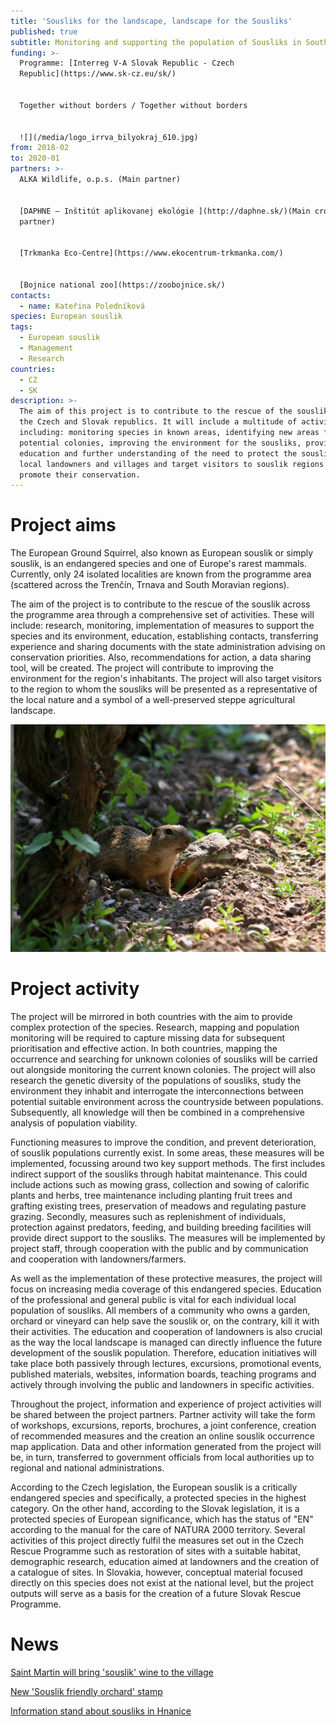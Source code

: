 ```yaml
---
title: 'Sousliks for the landscape, landscape for the Sousliks'
published: true
subtitle: Monitoring and supporting the population of Sousliks in South Moravia
funding: >-
  Programme: [Interreg V-A Slovak Republic - Czech
  Republic](https://www.sk-cz.eu/sk/)


  Together without borders / Together without borders


  ![](/media/logo_irrva_bilyokraj_610.jpg)
from: 2018-02
to: 2020-01
partners: >-
  ALKA Wildlife, o.p.s. (Main partner)


  [DAPHNE – Inštitút aplikovanej ekológie ](http://daphne.sk/)(Main cross-border
  partner)


  [Trkmanka Eco-Centre](https://www.ekocentrum-trkmanka.com/)


  [Bojnice national zoo](https://zoobojnice.sk/)
contacts:
  - name: Kateřina Poledníková
species: European souslik
tags:
  - European souslik
  - Management
  - Research
countries:
  - CZ
  - SK
description: >-
  The aim of this project is to contribute to the rescue of the souslik, across
  the Czech and Slovak republics. It will include a multitude of activities
  including: monitoring species in known areas, identifying new areas for
  potential colonies, improving the environment for the sousliks, providing
  education and further understanding of the need to protect the sousliks to
  local landowners and villages and target visitors to souslik regions to
  promote their conservation.
---
```

# Project aims

The European Ground Squirrel, also known as European souslik or simply souslik, is an endangered species and one of Europe's rarest mammals. Currently, only 24 isolated localities are known from the programme area (scattered across the Trenčín, Trnava and South Moravian regions). 

The aim of the project is to contribute to the rescue of the souslik across the programme area through a comprehensive set of activities. These will include: research, monitoring, implementation of measures to support the species and its environment, education, establishing contacts, transferring experience and sharing documents with the state administration advising on conservation priorities. Also, recommendations for action, a data sharing tool, will be created. The project will contribute to improving the environment for the region's inhabitants. The project will also target visitors to the region to whom the sousliks will be presented as a representative of the local nature and a symbol of a well-preserved steppe agricultural landscape.

![](/media/img_2907v_900.jpg "sysel obecný")

# Project activity

The project will be mirrored in both countries with the aim to provide complex protection of the species. Research, mapping and population monitoring will be required to capture missing data for subsequent prioritisation and effective action. In both countries, mapping the occurrence and searching for unknown colonies of sousliks will be carried out alongside monitoring the current known colonies. The project will also research the genetic diversity of the populations of sousliks, study the environment they inhabit and interrogate the interconnections between potential suitable environment across the countryside between populations. Subsequently, all knowledge will then be combined in a comprehensive analysis of population viability.

Functioning measures to improve the condition, and prevent deterioration, of souslik populations currently exist. In some areas, these measures will be implemented, focussing around two key support methods. The first includes indirect support of the sousliks through habitat maintenance. This could include actions such as mowing grass, collection and sowing of calorific plants and herbs, tree maintenance including planting fruit trees and grafting existing trees, preservation of meadows and regulating pasture grazing. Secondly, measures such as replenishment of individuals, protection against predators, feeding, and building breeding facilities will provide direct support to the sousliks. The measures will be implemented by project staff, through cooperation with the public and by communication and cooperation with landowners/farmers.

As well as the implementation of these protective measures, the project will focus on increasing media coverage of this endangered species. Education of the professional and general public is vital for each individual local population of sousliks. All members of a community who owns a garden, orchard or vineyard can help save the souslik or, on the contrary, kill it with their activities. The education and cooperation of landowners is also crucial as the way the local landscape is managed can directly influence the future development of the souslik population. Therefore, education initiatives will take place both passively through lectures, excursions, promotional events, published materials, websites, information boards, teaching programs and actively through involving the public and landowners in specific activities.

Throughout the project, information and experience of project activities will be shared between the project partners.  Partner activity will take the form of workshops, excursions, reports, brochures, a joint conference, creation of recommended measures and the creation an online souslik occurrence map application. Data and other information generated from the project will be, in turn, transferred to government officials from local authorities up to regional and national administrations.

According to the Czech legislation, the European souslik is a critically endangered species and specifically, a protected species in the highest category. On the other hand, according to the Slovak legislation, it is a protected species of European significance, which has the status of "EN" according to the manual for the care of NATURA 2000 territory. Several activities of this project directly fulfil the measures set out in the Czech Rescue Programme such as restoration of sites with a suitable habitat, demographic research, education aimed at landowners and the creation of a catalogue of sites. In Slovakia, however, conceptual material focused directly on this species does not exist at the national level, but the project outputs will serve as a basis for the creation of a future Slovak Rescue Programme.

# News

[Saint Martin will bring 'souslik' wine to the village](/news/svatý-martin-přiveze-syslí-víno-i-z-nové-vinařské-obce)

[New 'Souslik friendly orchard' stamp](/news/nová-známka-sysli-v-sadu)

[Information stand about sousliks in Hnanice](/news/infostanek-se-syslem-ve-hnanicich)
